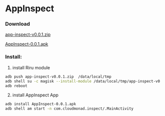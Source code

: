 # AppInspect

### Download

[app-inspect-v0.0.1.zip](https://github.com/wuhx/AppInspect/blob/main/RELEASE/app-inspect-v0.0.1.zip?raw=true)

[AppInspect-0.0.1.apk](https://github.com/wuhx/AppInspect/blob/main/RELEASE/AppInspect-0.0.1.apk?raw=true)

### Install: 

1. install Riru module 
```sh
adb push app-inspect-v0.0.1.zip  /data/local/tmp
adb shell su -c magisk --install-module /data/local/tmp/app-inspect-v0.0.1.zip
adb reboot
```

2. install AppInspect App
```sh
adb install AppInspect-0.0.1.apk  
adb shell am start -n com.cloudmonad.inspect/.MainActivity
```
